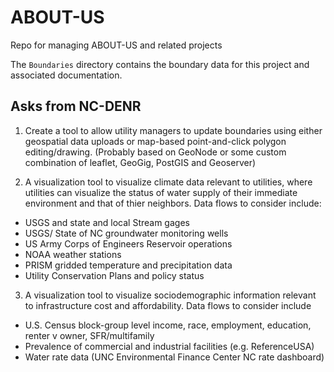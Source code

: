 # ABOUT-US
Repo for managing ABOUT-US and related projects

The ```Boundaries``` directory contains the boundary data for this project and associated documentation. 


## Asks from NC-DENR

1. Create a tool to allow utility managers to update boundaries using either geospatial data uploads or map-based point-and-click polygon editing/drawing. (Probably based on GeoNode or some custom combination of leaflet, GeoGig, PostGIS and Geoserver)

2. A visualization tool to visualize climate data relevant to utilities, where utilities can visualize the status of water supply of their immediate environment and that of thier neighbors. Data flows to consider include:
 - USGS and state and local Stream gages
 - USGS/ State of NC groundwater monitoring wells
 - US Army Corps of Engineers Reservoir operations
 - NOAA weather stations
 - PRISM gridded temperature and precipitation data
 - Utility Conservation Plans and policy status
 
 3. A visualization tool to visualize sociodemographic information relevant to infrastructure cost and affordability. Data flows to consider include
 
  - U.S. Census block-group level income, race, employment, education, renter v owner, SFR/multifamily
  - Prevalence of commercial and industrial facilities (e.g. ReferenceUSA)
  - Water rate data (UNC Environmental Finance Center NC rate dashboard)
